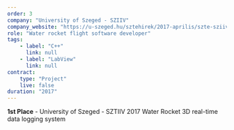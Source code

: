 ```yaml
---
order: 3
company: "University of Szeged - SZIIV"
company_website: "https://u-szeged.hu/sztehirek/2017-aprilis/szte-sziiv-programjat?objectParentFolderId=50256"
role: "Water rocket flight software developer"
tags: 
    - label: "C++"
      link: null
    - label: "LabView"
      link: null
contract:
    type: "Project" 
    live: false
duration: "2017"
---
```

**1st Place** - University of Szeged - SZTIIV 2017 Water Rocket 3D real-time data logging system